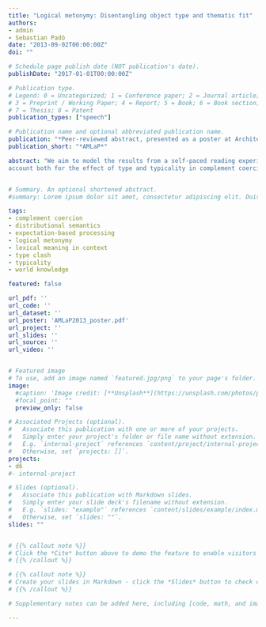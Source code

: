 ```yaml
---
title: "Logical metonymy: Disentangling object type and thematic fit"
authors:
- admin
- Sebastian Padó
date: "2013-09-02T00:00:00Z"
doi: ""

# Schedule page publish date (NOT publication's date).
publishDate: "2017-01-01T00:00:00Z"

# Publication type.
# Legend: 0 = Uncategorized; 1 = Conference paper; 2 = Journal article;
# 3 = Preprint / Working Paper; 4 = Report; 5 = Book; 6 = Book section;
# 7 = Thesis; 8 = Patent
publication_types: ["speech"]

# Publication name and optional abbreviated publication name.
publication: "*Peer-reviewed abstract, presented as a poster at Architectures and Mechanisms for Language Processing*"
publication_short: "*AMLaP*"

abstract: "We aim to model the results from a self-paced reading experiment, which tested the effect of semantic type clash and typicality on the processing of German complement coercion. We present two distributional semantic models to test if they can model the effect of both type and typicality in the psycholinguistic study. We show that one of the models, without explicitly representing type information, can
account both for the effect of type and typicality in complement coercion."


# Summary. An optional shortened abstract.
#summary: Lorem ipsum dolor sit amet, consectetur adipiscing elit. Duis posuere tellus ac convallis placerat. Proin tincidunt magna sed ex sollicitudin condimentum.

tags:
- complement coercion
- distributional semantics
- expectation-based processing
- logical metonymy
- lexical meaning in context
- type clash
- typicality
- world knowledge

featured: false

url_pdf: ''
url_code: ''
url_dataset: ''
url_poster: 'AMLaP2013_poster.pdf'
url_project: ''
url_slides: ''
url_source: ''
url_video: ''


# Featured image
# To use, add an image named `featured.jpg/png` to your page's folder.
image:
  #caption: 'Image credit: [**Unsplash**](https://unsplash.com/photos/pLCdAaMFLTE)'
  #focal_point: ""
  preview_only: false

# Associated Projects (optional).
#   Associate this publication with one or more of your projects.
#   Simply enter your project's folder or file name without extension.
#   E.g. `internal-project` references `content/project/internal-project/index.md`.
#   Otherwise, set `projects: []`.
projects: 
- d6
#- internal-project

# Slides (optional).
#   Associate this publication with Markdown slides.
#   Simply enter your slide deck's filename without extension.
#   E.g. `slides: "example"` references `content/slides/example/index.md`.
#   Otherwise, set `slides: ""`.
slides: ""


# {{% callout note %}}
# Click the *Cite* button above to demo the feature to enable visitors to import publication metadata into their reference management software.
# {{% /callout %}}

# {{% callout note %}}
# Create your slides in Markdown - click the *Slides* button to check out the example.
# {{% /callout %}}

# Supplementary notes can be added here, including [code, math, and images](https://wowchemy.com/docs/writing-markdown-latex/).

---
```

